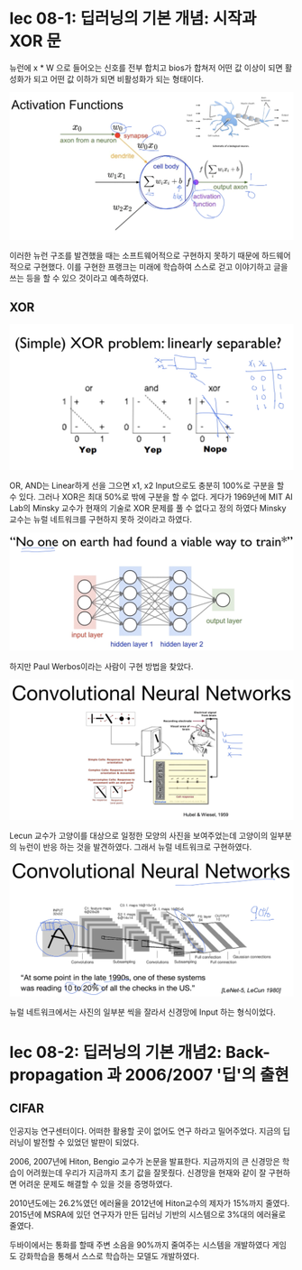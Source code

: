 # lec 08-1: 딥러닝의 기본 개념: 시작과 XOR 문
뉴런에 x * W 으로 들어오는 신호를 전부 합치고 bios가 합쳐저 어떤 값 이상이 되면 활성화가 되고 어떤 값 이하가 되면 비활성화가 되는 형태이다.

![](https://raw.githubusercontent.com/MoDeep/1st-Grade-Study/master/Summaries/Donggeun/Tensorflow%20Tutorial%20Labs/ML%20lab8%20Image/Image1.png)

이러한 뉴런 구조를 발견했을 때는 소프트웨어적으로 구현하지 못하기 때문에 하드웨어적으로 구현했다. 이를 구현한 프랭크는 미래에 학습하여 스스로 걷고 이야기하고 글을 쓰는 등을 할 수 있으 것이라고 예측하였다.

## XOR

![](https://raw.githubusercontent.com/MoDeep/1st-Grade-Study/master/Summaries/Donggeun/Tensorflow%20Tutorial%20Labs/ML%20lab8%20Image/Image2.png)

OR, AND는  Linear하게 선을 그으면 x1, x2 Input으로도 충분히 100%로 구분을 할 수 있다. 그러나 XOR은 최대 50%로 밖에 구분을 할 수 없다. 게다가 1969년에 MIT AI Lab의 Minsky 교수가 현재의 기술로 XOR 문제를 풀 수 없다고 정의 하였다
Minsky 교수는 뉴럴 네트워크를 구현하지 못하 것이라고 하였다.

![](https://raw.githubusercontent.com/MoDeep/1st-Grade-Study/master/Summaries/Donggeun/Tensorflow%20Tutorial%20Labs/ML%20lab8%20Image/Image3.png)

하지만 Paul Werbos이라는 사람이 구현 방법을 찾았다.

![](https://raw.githubusercontent.com/MoDeep/1st-Grade-Study/master/Summaries/Donggeun/Tensorflow%20Tutorial%20Labs/ML%20lab8%20Image/Image4.png)

Lecun 교수가 고양이를 대상으로 일정한 모양의 사진을 보여주었는데 고양이의 일부분의 뉴런이 반응 하는 것을 발견하였다. 그래서 뉴럴 네트워크로 구현하였다.

![](https://raw.githubusercontent.com/MoDeep/1st-Grade-Study/master/Summaries/Donggeun/Tensorflow%20Tutorial%20Labs/ML%20lab8%20Image/Image5.png)

뉴럴 네트워크에서는 사진의 일부분 씩을 잘라서 신경망에 Input 하는 형식이었다.

# lec 08-2: 딥러닝의 기본 개념2: Back-propagation 과 2006/2007 '딥'의 출현

## CIFAR

인공지능 연구센터이다. 어떠한 활용할 곳이 없어도 연구 하라고 밀어주었다. 지금의 딥러닝이 발전할 수 있었던 발판이 되었다.

2006, 2007년에 Hiton, Bengio 교수가 논문을 발표한다.
지금까지의 큰 신경망은 학습이 어려웠는데 우리가 지금까지 초기 값을 잘못줬다.
신경망을 현재와 같이 잘 구현하면 어려운 문제도 해결할 수 있을 것을 증명하였다.

2010년도에는 26.2%였던 에러율을
2012년에 Hiton교수의 제자가 15%까지 줄였다.
2015년에 MSRA에 있던 연구자가 만든 딥러닝 기반의 시스템으로 3%대의 에러율로 줄였다.

두바이에서는 통화를 할때 주변 소음을 90%까지 줄여주는 시스템을 개발하였다
게임도 강화학습을 통해서 스스로 학습하는 모델도 개발하였다.
